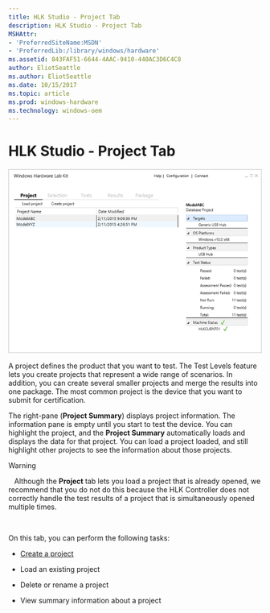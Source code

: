 ```yaml
---
title: HLK Studio - Project Tab
description: HLK Studio - Project Tab
MSHAttr:
- 'PreferredSiteName:MSDN'
- 'PreferredLib:/library/windows/hardware'
ms.assetid: 843FAF51-6644-4AAC-9410-440AC3D6C4C8
author: EliotSeattle
ms.author: EliotSeattle
ms.date: 10/15/2017
ms.topic: article
ms.prod: windows-hardware
ms.technology: windows-oem
---
```


# HLK Studio - Project Tab


![hlk studio project tab](images/p-hlk-studio-project-tab.png)

A project defines the product that you want to test. The Test Levels feature lets you create projects that represent a wide range of scenarios. In addition, you can create several smaller projects and merge the results into one package. The most common project is the device that you want to submit for certification.

The right-pane (**Project Summary**) displays project information. The information pane is empty until you start to test the device. You can highlight the project, and the **Project Summary** automatically loads and displays the data for that project. You can load a project loaded, and still highlight other projects to see the information about those projects.

>[!WARNING]
>  
Although the **Project** tab lets you load a project that is already opened, we recommend that you do not do this because the HLK Controller does not correctly handle the test results of a project that is simultaneously opened multiple times.

 

On this tab, you can perform the following tasks:

-   [Create a project](..\getstarted\step-4-create-a-project.md)

-   Load an existing project

-   Delete or rename a project

-   View summary information about a project

 

 







